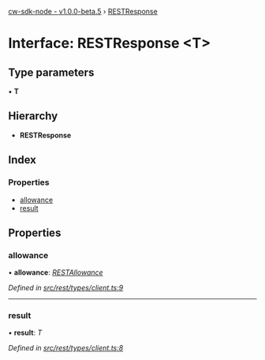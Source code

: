 [cw-sdk-node - v1.0.0-beta.5](../README.md) › [RESTResponse](restresponse.md)

# Interface: RESTResponse <**T**>

## Type parameters

▪ **T**

## Hierarchy

* **RESTResponse**

## Index

### Properties

* [allowance](restresponse.md#allowance)
* [result](restresponse.md#result)

## Properties

###  allowance

• **allowance**: *[RESTAllowance](restallowance.md)*

*Defined in [src/rest/types/client.ts:9](https://github.com/cryptowatch/cw-sdk-node/blob/ce1c44e/src/rest/types/client.ts#L9)*

___

###  result

• **result**: *T*

*Defined in [src/rest/types/client.ts:8](https://github.com/cryptowatch/cw-sdk-node/blob/ce1c44e/src/rest/types/client.ts#L8)*

